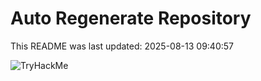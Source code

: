 # Auto Regenerate Repository

This README was last updated: 2025-08-13 09:40:57

 ![TryHackMe](https://tryhackme.com/badge/533634)